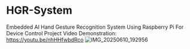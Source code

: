 # HGR-System
Embedded AI Hand Gesture Recognition System Using Raspberry Pi For Device Control
Project Video Demonstration: https://youtu.be/nhHHfwbdRco
![IMG_20250610_192956](https://github.com/user-attachments/assets/fe3beaf9-3c6d-4ff4-abfb-12428d516aa1)
